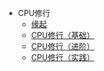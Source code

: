 - CPU修行
    - [缘起](/sn-cpu/README.md)
    - [CPU修行（基础）](/sn-cpu/skill/basic/compose-cpu.md)
    - [CPU修行（进阶）](/sn-cpu/skill/basic/compose-cpu-level2.md)
    - [CPU修行（实践）](/sn-cpu/skill/basic/compose-cpu-make.md)

